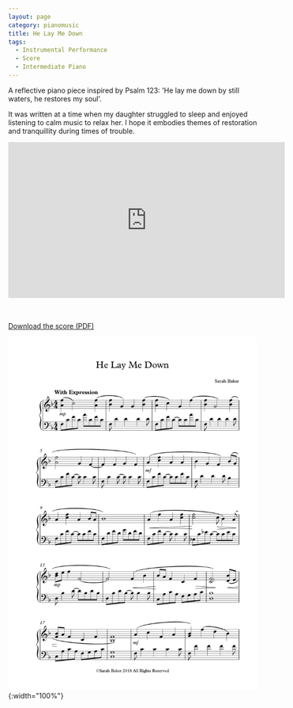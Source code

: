 ```yaml
---
layout: page
category: pianomusic
title: He Lay Me Down
tags:
  - Instrumental Performance
  - Score
  - Intermediate Piano
---
```


A reflective piano piece inspired by Psalm 123: 'He lay me down by still waters, he restores my soul'.

It was written at a time when my daughter struggled to sleep and enjoyed listening to calm music to relax her. I hope it embodies themes of restoration and tranquillity during times of trouble.

<iframe width="560" height="315" src="https://www.youtube.com/embed/YR6_3v7_H4U" frameborder="0" allow="autoplay; encrypted-media" allowfullscreen></iframe>


&nbsp;

[Download the score (PDF)](/public/files/he-lay-me-down.pdf)

![He Lay Me Down score example](/public/images/scores/he-lay-me-down.jpg){:width="100%"}